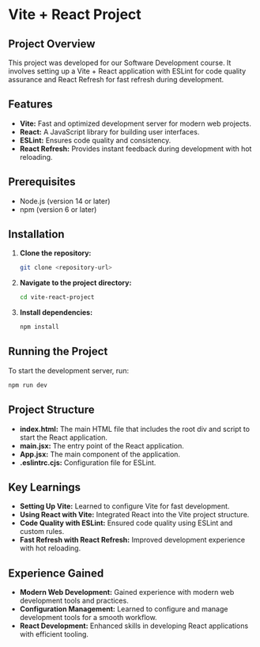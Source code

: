 # Vite + React Project

## Project Overview
This project was developed for our Software Development course. It involves setting up a Vite + React application with ESLint for code quality assurance and React Refresh for fast refresh during development.

## Features
- **Vite:** Fast and optimized development server for modern web projects.
- **React:** A JavaScript library for building user interfaces.
- **ESLint:** Ensures code quality and consistency.
- **React Refresh:** Provides instant feedback during development with hot reloading.

## Prerequisites
- Node.js (version 14 or later)
- npm (version 6 or later)

## Installation
1. **Clone the repository:**
    ```sh
    git clone <repository-url>
    ```
2. **Navigate to the project directory:**
    ```sh
    cd vite-react-project
    ```
3. **Install dependencies:**
    ```sh
    npm install
    ```

## Running the Project
To start the development server, run:
  ```sh
  npm run dev
  ```

## Project Structure
- **index.html:** The main HTML file that includes the root div and script to start the React application.
- **main.jsx:** The entry point of the React application.
- **App.jsx:** The main component of the application.
- **.eslintrc.cjs:** Configuration file for ESLint.

## Key Learnings
- **Setting Up Vite:** Learned to configure Vite for fast development.
- **Using React with Vite:** Integrated React into the Vite project structure.
- **Code Quality with ESLint:** Ensured code quality using ESLint and custom rules.
- **Fast Refresh with React Refresh:** Improved development experience with hot reloading.

## Experience Gained
- **Modern Web Development:** Gained experience with modern web development tools and practices.
- **Configuration Management:** Learned to configure and manage development tools for a smooth workflow.
- **React Development:** Enhanced skills in developing React applications with efficient tooling.
